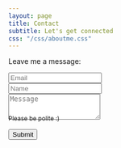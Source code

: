 ```yaml
---
layout: page
title: Contact
subtitle: Let's get connected
css: "/css/aboutme.css"
---
```


<form action="https://formspree.io/haowen470@hotmail.com" method="POST" class="form" id="contact-form">
  <p>Leave me a message:</p>
  <div class="row">
    <div class="col-xs-6">
      <input type="email" name="_replyto" class="form-control input-lg" placeholder="Email" title="Email">
    </div>
    <div class="col-xs-6">
      <input type="text" name="name" class="form-control input-lg" placeholder="Name" title="Name">
    </div>
  </div>
  <input type="hidden" name="_subject" value="New submission from deanattali.com">
  <textarea type="text" name="content" class="form-control input-lg" placeholder="Message" title="Message" required="required" rows="3"></textarea>
  <input type="text" name="_gotcha" style="display:none">
  <input type="hidden" name="_next" value="./aboutme?message=Your message was sent successfully, thanks!" />
  
  <div style="font-size: 12px; margin: -10px 0 10px;">Please be polite :)</div>
  
  <button type="submit" class="btn btn-lg btn-primary">Submit</button>
</form>